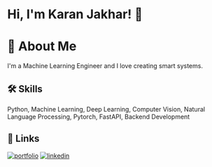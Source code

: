 
# Hi, I'm Karan Jakhar! 👋

# 🚀 About Me
I'm a Machine Learning Engineer and I love creating smart systems.


## 🛠 Skills
Python, Machine Learning, Deep Learning, Computer Vision, Natural Language Processing, Pytorch, FastAPI, Backend Development

## 🔗 Links
[![portfolio](https://img.shields.io/badge/my_portfolio-000?style=for-the-badge&logo=ko-fi&logoColor=white)](https://karanjakhar.net/)
[![linkedin](https://img.shields.io/badge/linkedin-0A66C2?style=for-the-badge&logo=linkedin&logoColor=white)](https://www.linkedin.com/in/karanjakhar7/)


<!--
**karanjakhar7/karanjakhar7** is a ✨ _special_ ✨ repository because its `README.md` (this file) appears on your GitHub profile.

Here are some ideas to get you started:

- 🔭 I’m currently working on ...
- 🌱 I’m currently learning ...
- 👯 I’m looking to collaborate on ...
- 🤔 I’m looking for help with ...
- 💬 Ask me about ...
- 📫 How to reach me: ...
- 😄 Pronouns: ...
- ⚡ Fun fact: ...
-->
